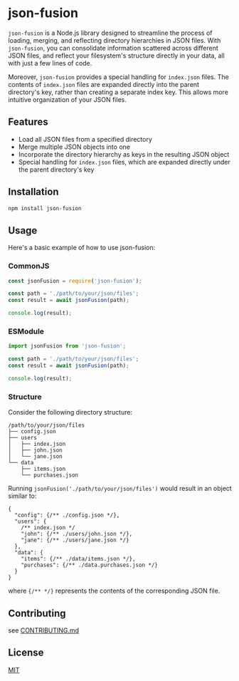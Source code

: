 # json-fusion

`json-fusion` is a Node.js library designed to streamline the process of loading, merging, and reflecting directory hierarchies in JSON files. With `json-fusion`, you can consolidate information scattered across different JSON files, and reflect your filesystem's structure directly in your data, all with just a few lines of code.

Moreover, `json-fusion` provides a special handling for `index.json` files. The contents of `index.json` files are expanded directly into the parent directory's key, rather than creating a separate index key. This allows more intuitive organization of your JSON files.

## Features

- Load all JSON files from a specified directory
- Merge multiple JSON objects into one
- Incorporate the directory hierarchy as keys in the resulting JSON object
- Special handling for `index.json` files, which are expanded directly under the parent directory's key

## Installation

```sh
npm install json-fusion
```

## Usage

Here's a basic example of how to use json-fusion:

### CommonJS

```cjs
const jsonFusion = require('json-fusion');

const path = './path/to/your/json/files';
const result = await jsonFusion(path);

console.log(result);
```

### ESModule

```mjs
import jsonFusion from 'json-fusion';

const path = './path/to/your/json/files';
const result = await jsonFusion(path);

console.log(result);
```

### Structure

Consider the following directory structure:

```plaintext
/path/to/your/json/files
├── config.json
├── users
│   ├── index.json
│   ├── john.json
│   └── jane.json
└── data
    ├── items.json
    └── purchases.json
```

Running `jsonFusion('./path/to/your/json/files')` would result in an object similar to:

```jsonc
{
  "config": {/** ./config.json */},
  "users": {
    /** index.json */
    "john": {/** ./users/john.json */},
    "jane": {/** ./users/jane.json */}
  },
  "data": {
    "items": {/** ./data/items.json */},
    "purchases": {/** ./data.purchases.json */}
  }
}
```

where `{/** */}` represents the contents of the corresponding JSON file.

## Contributing

see [CONTRIBUTING.md](./CONTRIBUTING.md)

## License

[MIT](./LICENSE)

